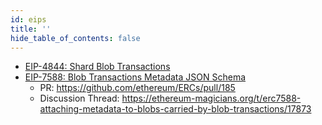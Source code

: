```yaml
---
id: eips
title: ''
hide_table_of_contents: false
---
```


- [EIP-4844: Shard Blob Transactions](https://eips.ethereum.org/EIPS/eip-4844)
- [EIP-7588: Blob Transactions Metadata JSON Schema](https://eips.ethereum.org/EIPS/eip-7588)
  - PR: https://github.com/ethereum/ERCs/pull/185
  - Discussion Thread: https://ethereum-magicians.org/t/erc7588-attaching-metadata-to-blobs-carried-by-blob-transactions/17873